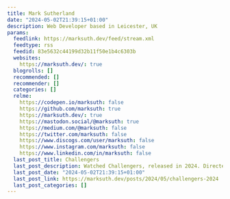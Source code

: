 ```yaml
---
title: Mark Sutherland
date: "2024-05-02T21:39:15+01:00"
description: Web Developer based in Leicester, UK
params:
  feedlink: https://marksuth.dev/feed/stream.xml
  feedtype: rss
  feedid: 83e5632c44199d32b11f50e1b4c6303b
  websites:
    https://marksuth.dev/: true
  blogrolls: []
  recommended: []
  recommender: []
  categories: []
  relme:
    https://codepen.io/marksuth: false
    https://github.com/marksuth: true
    https://marksuth.dev/: true
    https://mastodon.social/@marksuth: true
    https://medium.com/@marksuth: false
    https://twitter.com/marksuth: false
    https://www.discogs.com/user/marksuth: false
    https://www.instagram.com/marksuth: false
    https://www.linkedin.com/in/marksuth: false
  last_post_title: Challengers
  last_post_description: Watched Challengers, released in 2024. Directed by Luca Guadagnino.
  last_post_date: "2024-05-02T21:39:15+01:00"
  last_post_link: https://marksuth.dev/posts/2024/05/challengers-2024
  last_post_categories: []
---
```

